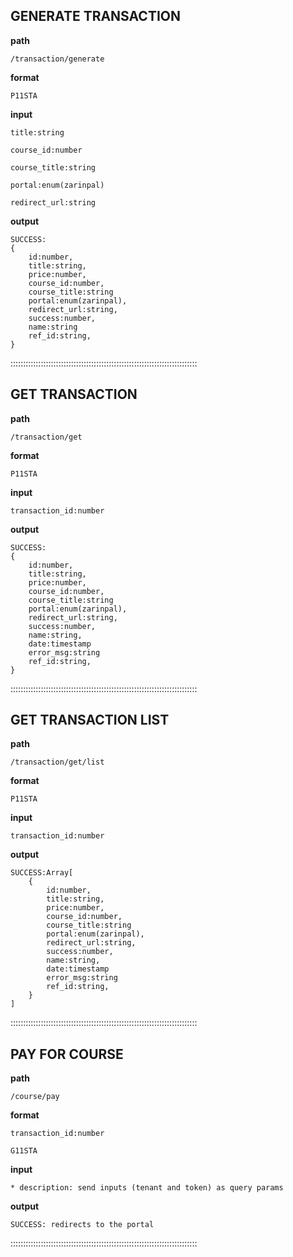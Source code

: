 ## GENERATE TRANSACTION

**path**

    /transaction/generate

**format**

    P11STA

**input**

    title:string

    course_id:number

    course_title:string

    portal:enum(zarinpal)

    redirect_url:string

**output**

    SUCCESS:
    {
        id:number,
        title:string,
        price:number,
        course_id:number,
        course_title:string
        portal:enum(zarinpal),
        redirect_url:string,
        success:number,
        name:string
        ref_id:string,
    }

::::::::::::::::::::::::::::::::::::::::::::::::::::::::::::::::::::::::::

## GET TRANSACTION

**path**

    /transaction/get

**format**

    P11STA

**input**

    transaction_id:number

**output**

    SUCCESS:
    {
        id:number,
        title:string,
        price:number,
        course_id:number,
        course_title:string
        portal:enum(zarinpal),
        redirect_url:string,
        success:number,
        name:string,
        date:timestamp
        error_msg:string
        ref_id:string,
    }

::::::::::::::::::::::::::::::::::::::::::::::::::::::::::::::::::::::::::

## GET TRANSACTION LIST

**path**

    /transaction/get/list

**format**

    P11STA

**input**

    transaction_id:number

**output**

    SUCCESS:Array[
        {
            id:number,
            title:string,
            price:number,
            course_id:number,
            course_title:string
            portal:enum(zarinpal),
            redirect_url:string,
            success:number,
            name:string,
            date:timestamp
            error_msg:string
            ref_id:string,
        }
    ]

::::::::::::::::::::::::::::::::::::::::::::::::::::::::::::::::::::::::::

## PAY FOR COURSE

**path**

    /course/pay

**format**

    transaction_id:number

    G11STA 

**input**

    * description: send inputs (tenant and token) as query params

**output**

    SUCCESS: redirects to the portal


::::::::::::::::::::::::::::::::::::::::::::::::::::::::::::::::::::::::::
